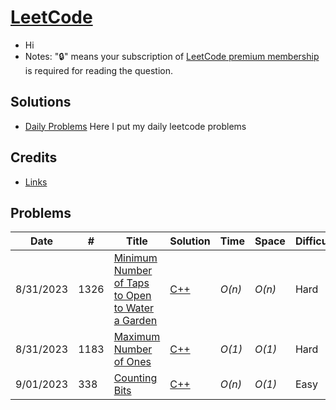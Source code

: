 # [LeetCode](https://leetcode.com/problemset/all/)

* Hi
* Notes: "🔒" means your subscription of [LeetCode premium membership](https://leetcode.com/subscribe/) is required for reading the question.

## Solutions
- [Daily Problems](./dailies.md) Here I put my daily leetcode problems

## Credits

* [Links](./credits.md)

## Problems
| Date| # | Title           |  Solution       |  Time           | Space           | Difficulty    | Tag          | Note|
|-----|---|---------------- | --------------- | --------------- | --------------- | ------------- |--------------|-----|
8/31/2023|1326 | [Minimum Number of Taps to Open to Water a Garden](https://leetcode.com/problems/minimum-number-of-taps-to-open-to-water-a-garden/) | [C++](./C++/MinimumNumberofTapstoOpentoWateraGarden.md)| _O(n)_       | _O(n)_          | Hard         ||Dynamic Programming, Array, Greedy|
8/31/2023|1183 | [Maximum Number of Ones](https://leetcode.com/problems/maximum-number-of-ones/) | [C++](./C++/MaximumNumberofOnes.md)| _O(1)_       | _O(1)_          | Hard         |🔒|Greedy|
9/01/2023|338 | [Counting Bits](https://leetcode.com/problems/counting-bits/description/?envType=daily-question&envId=2023-09-01) | [C++](./C++/CountingBits.md)| _O(n)_       | _O(1)_          | Easy         ||DP, Bit Manipulation|